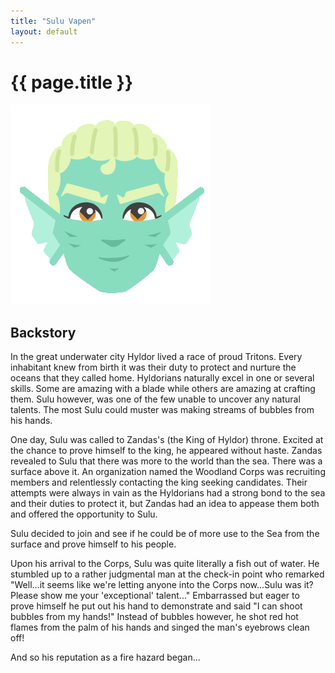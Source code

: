 ```yaml
---
title: "Sulu Vapen"
layout: default
---
```


# {{ page.title }}

![Sulu](../assets/images/Sulu_Small.gif)

## Backstory

In the great underwater city Hyldor lived a race of proud Tritons.  Every inhabitant knew from birth it was their duty to protect and nurture the oceans that they called home.  Hyldorians naturally excel in one or several skills.  Some are amazing with a blade while others are amazing at crafting them.  Sulu however, was one of the few unable to uncover any natural talents.  The most Sulu could muster was making streams of bubbles from his hands.

One day, Sulu was called to Zandas's (the King of Hyldor) throne.  Excited at the chance to prove himself to the king, he appeared without haste.  Zandas revealed to Sulu that there was more to the world than the sea.  There was a surface above it.  An organization named the Woodland Corps was recruiting members and relentlessly contacting the king seeking candidates.  Their attempts were always in vain as the Hyldorians had a strong bond to the sea and their duties to protect it, but Zandas had an idea to appease them both and offered the opportunity to Sulu.

Sulu decided to join and see if he could be of more use to the Sea from the surface and prove himself to his people.

Upon his arrival to the Corps, Sulu was quite literally a fish out of water.  He stumbled up to a rather judgmental man at the check-in point who remarked "Well...it seems like we're letting anyone into the Corps now...Sulu was it?  Please show me your 'exceptional' talent..."  Embarrassed but eager to prove himself he put out his hand to demonstrate and said "I can shoot bubbles from my hands!"  Instead of bubbles however, he shot red hot flames from the palm of his hands and singed the man's eyebrows clean off!  

And so his reputation as a fire hazard began...
